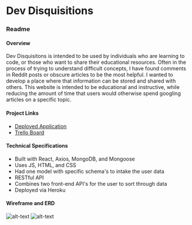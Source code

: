 # Dev Disquisitions
### Readme

#### Overview
Dev Disquisitons is intended to be used by individuals who are learning to code, or those who want to share their educational resources. Often in the process of trying to understand difficult concepts, I have found comments in Reddit posts or obscure articles to be the most helpful. I wanted to develop a place where that information can be stored and shared with others. This website is intended to be educational and instructive, while reducing the amount of time that users would otherwise spend googling articles on a specific topic. 

#### Project Links
* [Deployed Application](https://dev-disquisitions.herokuapp.com/)
* [Trello Board](https://trello.com/b/AYzosc05/devdisquisitions)

#### Technical Specifications
* Built with React, Axios, MongoDB, and Mongoose
* Uses JS, HTML, and CSS
* Had one model with specific schema's to intake the user data
* RESTful API
* Combines two front-end API's for the user to sort through data
* Deployed via Heroku

#### Wireframe and ERD
![alt-text](src/wireframe.jpg "Wireframe")
![alt-text](/src/ERD.jpg "ERD")